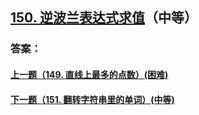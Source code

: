 ## [150. 逆波兰表达式求值](https://leetcode-cn.com/problems/evaluate-reverse-polish-notation/)（中等）





### 答案：



#### [上一题（149. 直线上最多的点数）(困难)](https://github.com/sdwwld/leetCode/blob/master/src/main/java/com/wld/java/leetcode/leetCode0149.md)

#### [下一题（151. 翻转字符串里的单词）(中等)](https://github.com/sdwwld/leetCode/blob/master/src/main/java/com/wld/java/leetcode/leetCode0151.md)
